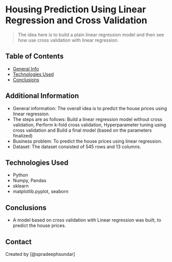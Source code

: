 # Housing Prediction Using Linear Regression and Cross Validation
> The idea here is to build a plain linear regression model and then see how use cross validation with linear regression. 

## Table of Contents
* [General Info](#general-information)
* [Technologies Used](#technologies-used)
* [Conclusions](#conclusions)

## Additional Information
- General information: The overall idea is to predict the house prices using linear regression. 
- The steps are as follows: Build a linear regression model without cross validation, Perform k-fold cross validation, Hyperparameter tuning using cross validation and Build a final model (based on the parameters finalized)
- Business problem: To predict the house prices using linear regression. 
- Dataset: The dataset consisted of 545 rows and 13 columns.

## Technologies Used
- Python
- Numpy, Pandas
- sklearn
- matplotlib.pyplot, seaborn

## Conclusions
- A model based on cross validation with Linear regression was built, to predict the house prices.

## Contact
Created by [@spradeephsundar]

